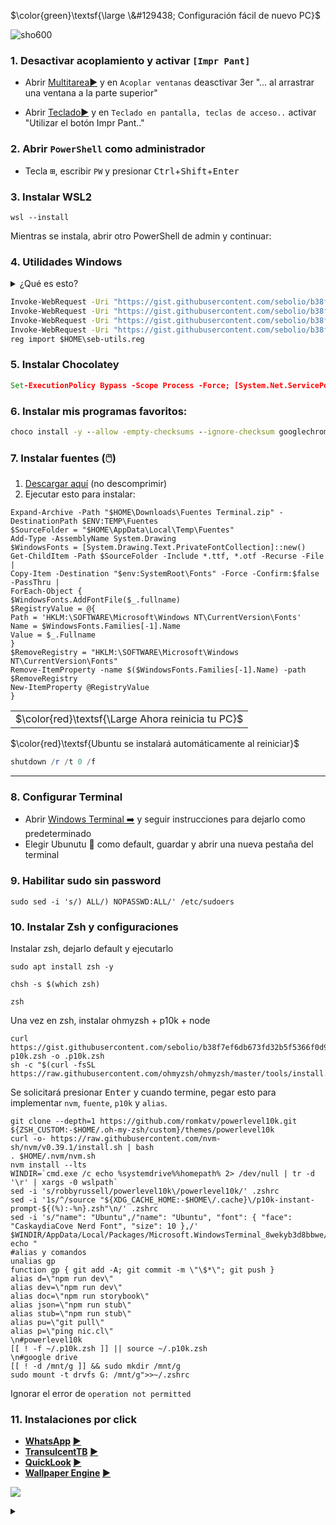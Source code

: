 $\color{green}\textsf{\large \&#129438; Configuración fácil de nuevo PC}$ 

![sho600](https://user-images.githubusercontent.com/197329/234124658-535eade7-84a6-43d4-a333-7ca90109d092.png)

### 1. Desactivar acoplamiento y activar `[Impr Pant]`
* Abrir [Multitarea▶️](https://0o.cl/multitask) y en `Acoplar ventanas` deasctivar 3er "... al arrastrar una ventana a la parte superior"

* Abrir [Teclado▶️](https://0o.cl/keyboard) y en `Teclado en pantalla, teclas de acceso..` activar "Utilizar el botón Impr Pant.."


### 2. Abrir `PowerShell` como administrador
* Tecla <kbd>⊞</kbd>, escribir `PW` y presionar <kbd>Ctrl</kbd>+<kbd>Shift</kbd>+<kbd>Enter</kbd>

### 3. Instalar **WSL2**
```
wsl --install
```

Mientras se instala, abrir otro PowerShell de admin y continuar:

### 4. Utilidades Windows
<details>
<summary>¿Qué es esto?</summary>

**Son 3 archivos que se copiarán en tu $HOME (C:\Users\...)**

| Archivo | Descripción |
|-|-|
| choko.bat | Permite ejecutar `choko <programa>` para instalar programa desde Chocolatey, el cual pedirá permisos de administración
| shoko.bat | Permite hacer búsquedas de programas con `shoko <texto>`
| .wslconfig | Configura WSL para usar máximo 8gb de RAM
| seb.reg | Modifica el registro de windows para: <br>👉 Mostrar opción "Administrador de tareas" en click secundario de barra inferior <br>👉 Activar los menús clasicos al hacer clic derecho
</details>

```bat
Invoke-WebRequest -Uri "https://gist.githubusercontent.com/sebolio/b38f7ef6db673fd32b5f5366f0d97e86/raw/bd3eea8019b3803c59ce5415d92e88d0f56fb474/choko.bat" -OutFile "$HOME\choko.bat"
Invoke-WebRequest -Uri "https://gist.githubusercontent.com/sebolio/b38f7ef6db673fd32b5f5366f0d97e86/raw/bd3eea8019b3803c59ce5415d92e88d0f56fb474/shoko.bat" -OutFile "$HOME\shoko.bat"
Invoke-WebRequest -Uri "https://gist.githubusercontent.com/sebolio/b38f7ef6db673fd32b5f5366f0d97e86/raw/bd3eea8019b3803c59ce5415d92e88d0f56fb474/wslconfig" -OutFile "$HOME\.wslconfig"
Invoke-WebRequest -Uri "https://gist.githubusercontent.com/sebolio/b38f7ef6db673fd32b5f5366f0d97e86/raw/a28fccff561fc20595a04260f5c87be343337904/utils.reg" -OutFile "$HOME\seb-utils.reg"
reg import $HOME\seb-utils.reg
```

### 5. Instalar Chocolatey
```bat
Set-ExecutionPolicy Bypass -Scope Process -Force; [System.Net.ServicePointManager]::SecurityProtocol = [System.Net.ServicePointManager]::SecurityProtocol -bor 3072; iex ((New-Object System.Net.WebClient).DownloadString('https://community.chocolatey.org/install.ps1'))
```

### 6. Instalar mis programas favoritos:
```bat
choco install -y --allow -empty-checksums --ignore-checksum googlechrome googledrive authy-desktop winrar vscode spotify slack telegram qbittorrent firefox tableplus epicgameslauncher steam battle.net goggalaxy vlc evernote postman treesizefree auto-dark-mode
```

### 7. Instalar fuentes (🖱️)
1. [Descargar aquí](https://1drv.ms/u/s!An9eKsg-lFZRsJIzweujNblNSrMUQg?e=3K7l8C) (no descomprimir)
2. Ejecutar esto para instalar:
```
Expand-Archive -Path "$HOME\Downloads\Fuentes Terminal.zip" -DestinationPath $ENV:TEMP\Fuentes
$SourceFolder = "$HOME\AppData\Local\Temp\Fuentes"
Add-Type -AssemblyName System.Drawing
$WindowsFonts = [System.Drawing.Text.PrivateFontCollection]::new()
Get-ChildItem -Path $SourceFolder -Include *.ttf, *.otf -Recurse -File |
Copy-Item -Destination "$env:SystemRoot\Fonts" -Force -Confirm:$false -PassThru |
ForEach-Object {
$WindowsFonts.AddFontFile($_.fullname)
$RegistryValue = @{
Path = 'HKLM:\SOFTWARE\Microsoft\Windows NT\CurrentVersion\Fonts'
Name = $WindowsFonts.Families[-1].Name
Value = $_.Fullname
}
$RemoveRegistry = "HKLM:\SOFTWARE\Microsoft\Windows NT\CurrentVersion\Fonts"
Remove-ItemProperty -name $($WindowsFonts.Families[-1].Name) -path $RemoveRegistry
New-ItemProperty @RegistryValue
}
```

<table><tr><td> $\color{red}\textsf{\Large Ahora reinicia tu PC}$ </td></tr></table>

$\color{red}\textsf{Ubuntu se instalará automáticamente al reiniciar}$


```powershell
shutdown /r /t 0 /f
```

---

### 8. Configurar Terminal
* Abrir [Windows Terminal ➡️](http://0o.cl/powershell) y seguir instrucciones para dejarlo como predeterminado
* Elegir Ubunutu 🐧 como default, guardar y abrir una nueva pestaña del terminal

### 9. Habilitar sudo sin password
```
sudo sed -i 's/) ALL/) NOPASSWD:ALL/' /etc/sudoers
```

### 10. Instalar Zsh y configuraciones
Instalar zsh, dejarlo default y ejecutarlo
```
sudo apt install zsh -y
```
```
chsh -s $(which zsh)
```
```
zsh
```

Una vez en zsh, instalar ohmyzsh + p10k + node
```
curl https://gist.githubusercontent.com/sebolio/b38f7ef6db673fd32b5f5366f0d97e86/raw/3d2d9802708bb276a5360dd8356bc1bebea2074a/z-p10k.zsh -o .p10k.zsh
sh -c "$(curl -fsSL https://raw.githubusercontent.com/ohmyzsh/ohmyzsh/master/tools/install.sh)"
```
Se solicitará presionar <kbd>Enter</kbd> y cuando termine, pegar esto para implementar `nvm`, `fuente`, `p10k` y `alias`.
```
git clone --depth=1 https://github.com/romkatv/powerlevel10k.git ${ZSH_CUSTOM:-$HOME/.oh-my-zsh/custom}/themes/powerlevel10k
curl -o- https://raw.githubusercontent.com/nvm-sh/nvm/v0.39.1/install.sh | bash
. $HOME/.nvm/nvm.sh
nvm install --lts
WINDIR=`cmd.exe /c echo %systemdrive%%homepath% 2> /dev/null | tr -d '\r' | xargs -0 wslpath`           
sed -i 's/robbyrussell/powerlevel10k\/powerlevel10k/' .zshrc
sed -i '1s/^/source "${XDG_CACHE_HOME:-$HOME\/.cache}\/p10k-instant-prompt-${(%):-%n}.zsh"\n/' .zshrc
sed -i 's/"name": "Ubuntu",/"name": "Ubuntu", "font": { "face": "CaskaydiaCove Nerd Font", "size": 10 },/' $WINDIR/AppData/Local/Packages/Microsoft.WindowsTerminal_8wekyb3d8bbwe/LocalState/settings.json
echo "
#alias y comandos
unalias gp
function gp { git add -A; git commit -m \"\$*\"; git push }
alias d=\"npm run dev\"
alias dev=\"npm run dev\"
alias doc=\"npm run storybook\"
alias json=\"npm run stub\"
alias stub=\"npm run stub\"
alias pu=\"git pull\"
alias p=\"ping nic.cl\"
\n#powerlevel10k
[[ ! -f ~/.p10k.zsh ]] || source ~/.p10k.zsh
\n#google drive
[[ ! -d /mnt/g ]] && sudo mkdir /mnt/g
sudo mount -t drvfs G: /mnt/g">>~/.zshrc
```
Ignorar el error de `operation not permitted`

### 11. Instalaciones por click

* **[WhatsApp](http://0o.cl/whatsapp) [▶️](http://0o.cl/whatsapp)**
* **[TransulcentTB](http://0o.cl/translucenttb) [▶️](http://0o.cl/translucenttb)**
* **[QuickLook](http://0o.cl/quicklook) [▶️](http://0o.cl/quicklook)**
* **[Wallpaper Engine](http://0o.cl/wallpaperengine) [▶️](http://0o.cl/wallpaperengine)**

![](https://raw.githubusercontent.com/javascript-obfuscator/javascript-obfuscator/master/images/logo.png)

<details>
<summary></summary>
Añadir llaves

```
mkdir ~/.ssh
cp /mnt/g/Mi\ unidad/.ssh ~/.ssh
chmod 600 ~/.ssh/*
```

Clonar
```
git clone git@github.com:sebolio/seb.cl.git
git clone -b main git@github.com:sebolio/fichero.git fichero
git clone -b master git@github.com:sebolio/fichero.git vetmaster
git clone git@github.com:afex-tc/plus-base.git --recursive
```
</details>
